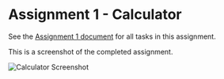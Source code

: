 # Assignment 1 - Calculator
See the [Assignment 1 document](http://www.stanford.edu/class/cs193p/cgi-bin/drupal/system/files/assignments/Assignment%201_1.pdf) for all tasks in this assignment.

This is a screenshot of the completed assignment.

![Calculator Screenshot](/troyharvey/ios-training/blob/master/assignment-01/screenshot.png?raw=true)
